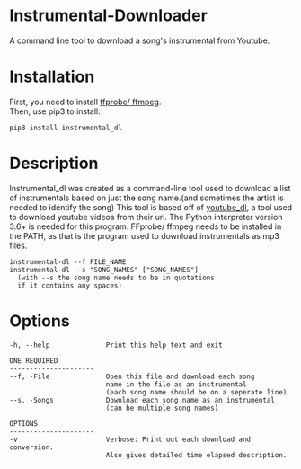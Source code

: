 # Instrumental-Downloader
A command line tool to download a song's instrumental from Youtube.


# Installation

First, you need to install [ffprobe/ ffmpeg](https://ffmpeg.org/download.html).<br>
Then, use pip3 to install:

    pip3 install instrumental_dl

# Description

Instrumental_dl was created as a command-line tool used to download a list of instrumentals based on just the song name.(and sometimes the artist is needed to identify the song) This tool is based off of [youtube_dl](https://github.com/ytdl-org/youtube-dl), a tool used to download youtube videos from their url. The Python interpreter version 3.6+ is needed for this program. FFprobe/ ffmpeg needs to be installed in the PATH, as that is the program used to download instrumentals as mp3 files. 

    instrumental-dl --f FILE_NAME
    instrumental-dl --s "SONG_NAMES" ["SONG_NAMES"]
      (with --s the song name needs to be in quotations
      if it contains any spaces)

# Options
    -h, --help              Print this help text and exit
    
    ONE REQUIRED
    ---------------------
    --f, -File              Open this file and download each song
                            name in the file as an instrumental
                            (each song name should be on a seperate line)
    --s, -Songs             Download each song name as an instrumental
                            (can be multiple song names)
    
    OPTIONS
    ---------------------
    -v                      Verbose: Print out each download and conversion.
                            Also gives detailed time elapsed description.
